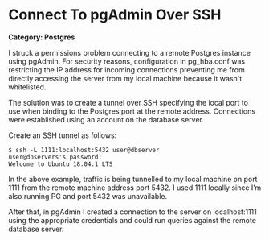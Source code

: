# Connect To pgAdmin Over SSH

__Category: Postgres__

I struck a permissions problem connecting to a remote Postgres instance using pgAdmin. For security reasons, configuration in pg_hba.conf was restricting the IP address for incoming connections preventing me from directly accessing the server from my local machine because it wasn't whitelisted.

The solution was to create a tunnel over SSH specifying the local port to use when binding to the Postgres port at the remote address. Connections were established using an account on the database server.

Create an SSH tunnel as follows:

```
$ ssh -L 1111:localhost:5432 user@dbserver
user@dbservers's password: 
Welcome to Ubuntu 18.04.1 LTS
```

In the above example, traffic is being tunnelled to my local machine on port 1111 from the remote machine address port 5432. I used 1111 locally since I’m also running PG and port 5432 was unavailable.

After that, in pgAdmin I created a connection to the server on localhost:1111 using the appropriate credentials and could run queries against the remote database server.
